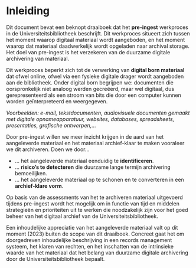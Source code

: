# Inleiding

Dit document bevat een beknopt draaiboek dat het **pre-ingest** werkproces in de Universiteitsbibliotheek beschrijft. Dit werkproces situeert zich tussen het moment waarop digitaal materiaal wordt aangeboden, en het moment waarop dat materiaal daadwerkelijk wordt opgeladen naar archival storage. Het doel van pre-ingest is het verzekeren van de duurzame digitale archivering van materiaal.

Dit werkproces beperkt zich tot de verwerking van **digital born materiaal** dat ofwel online, ofwel via een fysieke digitale drager wordt aangeboden aan de bibliotheek. Onder digital born begrijpen we: documenten die oorspronkelijk niet analoog werden gecreëerd, maar wel digitaal, dus gerepresenteerd als een stroom van bits die door een computer kunnen worden geïnterpreteerd en weergegeven.

_Voorbeelden: e-mail, tekstdocumenten, audiovisuele documenten gemaakt met digitale opnameapparatuur, websites, databases, spreadsheets, presentaties, grafische ontwerpen,..._

Door pre-ingest willen we meer inzicht krijgen in de aard van het aangeleverde materiaal en het materiaal archief-klaar te maken vooraleer we dit archiveren. Doen we door…

* … het aangeleverde materiaal eenduidig te **identificeren**.
* … **risico’s te detecteren** die duurzame lange termijn archivering bemoeilijken.
* … het aangeleverde materiaal op te schonen en te converteren in een **archief-klare vorm**.

Op basis van de assessments van het te archiveren materiaal uitgevoerd tijdens pre-ingest wordt het mogelijk om in functie van tijd en middelen strategieën en prioriteiten uit te werken die noodzakelijk zijn voor het goed beheer van het digitaal archief van de Universiteitsbibliotheek.

Een inhoudelijke appreciatie van het aangeleverde materiaal valt op dit moment (2023) buiten de scope van dit draaiboek. Concreet gaat het om doorgedreven inhoudelijke beschrijving in een records management systeem, het klaren van rechten, en het inschatten van de intrinsieke waarde van het materiaal dat het belang van duurzame digitale archivering door de Universiteitsbibliotheek bepaalt.
